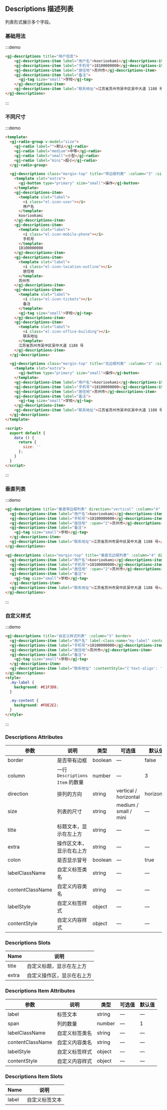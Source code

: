 ## Descriptions 描述列表

列表形式展示多个字段。

### 基础用法

:::demo

```html
<gj-descriptions title="用户信息">
    <gj-descriptions-item label="用户名">kooriookami</gj-descriptions-item>
    <gj-descriptions-item label="手机号">18100000000</gj-descriptions-item>
    <gj-descriptions-item label="居住地">苏州市</gj-descriptions-item>
    <gj-descriptions-item label="备注">
      <gj-tag size="small">学校</gj-tag>
    </gj-descriptions-item>
    <gj-descriptions-item label="联系地址">江苏省苏州市吴中区吴中大道 1188 号</gj-descriptions-item>
</gj-descriptions>
```
:::

### 不同尺寸

:::demo

```html
<template>
  <gj-radio-group v-model="size">
    <gj-radio label="">默认</gj-radio>
    <gj-radio label="medium">中等</gj-radio>
    <gj-radio label="small">小型</gj-radio>
    <gj-radio label="mini">超小</gj-radio>
  </gj-radio-group>

  <gj-descriptions class="margin-top" title="带边框列表" :column="3" :size="size" border>
    <template slot="extra">
      <gj-button type="primary" size="small">操作</gj-button>
    </template>
    <gj-descriptions-item>
      <template slot="label">
        <i class="el-icon-user"></i>
        用户名
      </template>
      kooriookami
    </gj-descriptions-item>
    <gj-descriptions-item>
      <template slot="label">
        <i class="el-icon-mobile-phone"></i>
        手机号
      </template>
      18100000000
    </gj-descriptions-item>
    <gj-descriptions-item>
      <template slot="label">
        <i class="el-icon-location-outline"></i>
        居住地
      </template>
      苏州市
    </gj-descriptions-item>
    <gj-descriptions-item>
      <template slot="label">
        <i class="el-icon-tickets"></i>
        备注
      </template>
      <gj-tag size="small">学校</gj-tag>
    </gj-descriptions-item>
    <gj-descriptions-item>
      <template slot="label">
        <i class="el-icon-office-building"></i>
        联系地址
      </template>
      江苏省苏州市吴中区吴中大道 1188 号
    </gj-descriptions-item>
  </gj-descriptions>

  <gj-descriptions class="margin-top" title="无边框列表" :column="3" :size="size">
    <template slot="extra">
      <gj-button type="primary" size="small">操作</gj-button>
    </template>
    <gj-descriptions-item label="用户名">kooriookami</gj-descriptions-item>
    <gj-descriptions-item label="手机号">18100000000</gj-descriptions-item>
    <gj-descriptions-item label="居住地">苏州市</gj-descriptions-item>
    <gj-descriptions-item label="备注">
      <gj-tag size="small">学校</gj-tag>
    </gj-descriptions-item>
    <gj-descriptions-item label="联系地址">江苏省苏州市吴中区吴中大道 1188 号</gj-descriptions-item>
  </gj-descriptions>
</template>

<script>
  export default {
    data () {
      return {
        size: ''
      };
    }
  }
</script>
```
:::

### 垂直列表

:::demo

```html
<gj-descriptions title="垂直带边框列表" direction="vertical" :column="4" border>
  <gj-descriptions-item label="用户名">kooriookami</gj-descriptions-item>
  <gj-descriptions-item label="手机号">18100000000</gj-descriptions-item>
  <gj-descriptions-item label="居住地" :span="2">苏州市</gj-descriptions-item>
  <gj-descriptions-item label="备注">
    <gj-tag size="small">学校</gj-tag>
  </gj-descriptions-item>
  <gj-descriptions-item label="联系地址">江苏省苏州市吴中区吴中大道 1188 号</gj-descriptions-item>
</gj-descriptions>

<gj-descriptions class="margin-top" title="垂直无边框列表" :column="4" direction="vertical">
  <gj-descriptions-item label="用户名">kooriookami</gj-descriptions-item>
  <gj-descriptions-item label="手机号">18100000000</gj-descriptions-item>
  <gj-descriptions-item label="居住地" :span="2">苏州市</gj-descriptions-item>
  <gj-descriptions-item label="备注">
    <gj-tag size="small">学校</gj-tag>
  </gj-descriptions-item>
  <gj-descriptions-item label="联系地址">江苏省苏州市吴中区吴中大道 1188 号</gj-descriptions-item>
</gj-descriptions>
```
:::

### 自定义样式

:::demo

```html
<gj-descriptions title="自定义样式列表" :column="3" border>
  <gj-descriptions-item label="用户名" label-class-name="my-label" content-class-name="my-content">kooriookami</gj-descriptions-item>
  <gj-descriptions-item label="手机号">18100000000</gj-descriptions-item>
  <gj-descriptions-item label="居住地">苏州市</gj-descriptions-item>
  <gj-descriptions-item label="备注">
    <gj-tag size="small">学校</gj-tag>
  </gj-descriptions-item>
  <gj-descriptions-item label="联系地址" :contentStyle="{'text-align': 'right'}">江苏省苏州市吴中区吴中大道 1188 号</gj-descriptions-item>
</gj-descriptions>
<style>
  .my-label {
    background: #E1F3D8;
  }

  .my-content {
    background: #FDE2E2;
  }
</style>
```
:::

### Descriptions Attributes
| 参数          | 说明            | 类型            | 可选值                 | 默认值   |
|-------------  |---------------- |---------------- |---------------------- |-------- |
| border        | 是否带有边框         | boolean  |          —             |    false     |
| column        | 一行 `Descriptions Item` 的数量  | number | — |    3  |
| direction     | 排列的方向  | string | vertical / horizontal |    horizontal  |
| size          | 列表的尺寸    | string  |    medium / small / mini  |  — |
| title         | 标题文本，显示在左上方    | string  |    —  |  — |
| extra         | 操作区文本，显示在右上方    | string  |    —  |  — |
| colon         | 是否显示冒号    | boolean  |    —  |  true |
| labelClassName | 自定义标签类名    | string |    —  |  — |
| contentClassName | 自定义内容类名    | string |    —  | — |
| labelStyle | 自定义标签样式 | object |    —  | — |
| contentStyle | 自定义内容样式    | object |    —  | — |

### Descriptions Slots

| Name | 说明 |
|------|--------|
| title | 自定义标题，显示在左上方  |
| extra | 自定义操作区，显示在右上方  |

### Descriptions Item Attributes
| 参数          | 说明            | 类型            | 可选值                 | 默认值   |
|-------------  |---------------- |---------------- |---------------------- |-------- |
| label          | 标签文本         | string  |          —             |    —     |
| span          | 列的数量         | number  |          —             |    1     |
| labelClassName | 自定义标签类名    | string |    —  |  — |
| contentClassName | 自定义内容类名    | string |    —  | — |
| labelStyle | 自定义标签样式 | object |    —  | — |
| contentStyle | 自定义内容样式    | object |    —  | — |

### Descriptions Item Slots

| Name | 说明 |
|------|--------|
| label | 自定义标签文本  |
